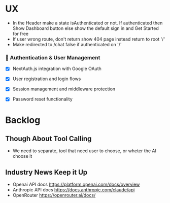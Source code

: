 # UX 
- In the Header make a state isAuthenticated or not. If authenticated then Show Dashboard button else show the default sign in and Get Started for free
- If user wrong route, don't return show 404 page instead return to root '/'
- Make redirected to /chat false if authenticated on '/'


###  Authentication & User Management
- [x] NextAuth.js integration with Google OAuth
- [x] User registration and login flows
- [x] Session management and middleware protection
- [x] Password reset functionality



# Backlog
## Though About Tool Calling
- We need to separate, tool that need user to choose, or wheter the AI choose it

## Industry News Keep it Up
- Openai API docs https://platform.openai.com/docs/overview
- Anthropic API docs https://docs.anthropic.com/claude/api
- OpenRouter https://openrouter.ai/docs/ 

